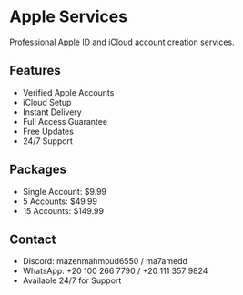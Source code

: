 # Apple Services

Professional Apple ID and iCloud account creation services.

## Features

- Verified Apple Accounts
- iCloud Setup
- Instant Delivery
- Full Access Guarantee
- Free Updates
- 24/7 Support

## Packages

- Single Account: $9.99
- 5 Accounts: $49.99
- 15 Accounts: $149.99

## Contact

- Discord: mazenmahmoud6550 / ma7amedd
- WhatsApp: +20 100 266 7790 / +20 111 357 9824
- Available 24/7 for Support 